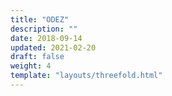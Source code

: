 ```yaml
---
title: "ODEZ"
description: ""
date: 2018-09-14
updated: 2021-02-20
draft: false
weight: 4
template: "layouts/threefold.html"
---
```


<!-- see partials/company.html -->



